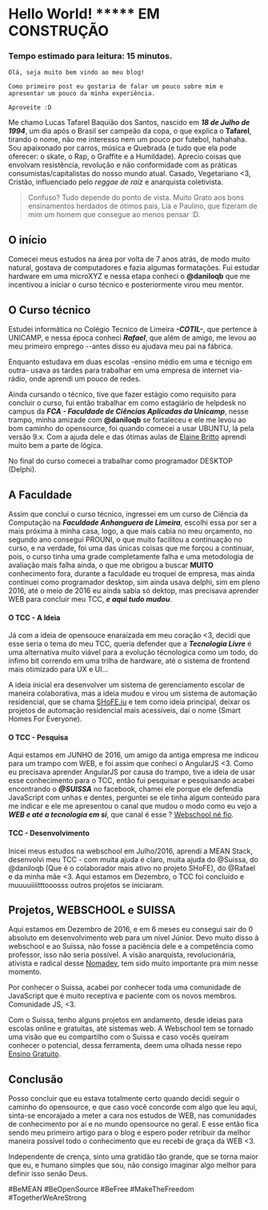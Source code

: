 # Hello World! ***** EM CONSTRUÇÃO

### Tempo estimado para leitura: 15 minutos.

```
Olá, seja muito bem vindo ao meu blog!

Como primeiro post eu gostaria de falar um pouco sobre mim e apresentar um pouco da minha experiência. 

Aproveite :D
```

Me chamo Lucas Tafarel Baquião dos Santos, nascido em **_18 de Julho de 1994_**, um dia após o Brasil ser campeão da copa, o que explica o **Tafarel**, tirando o nome, não me interesso nem um pouco por futebol, hahahaha. Sou apaixonado por carros, música e Quebrada (e tudo que ela pode oferecer: o skate, o Rap, o Graffite e a Humildade). Aprecio coisas que envolvam resistência, revolução e não conformidade com as práticas consumistas/capitalistas do nosso mundo atual. Casado, Vegetariano <3, Cristão, influenciado pelo _reggae de raíz_ e anarquista coletivista. 

> Confuso? Tudo depende do ponto de vista. Muito Grato aos bons ensinamentos herdados de ótimos pais, Lia e Paulino, que fizeram de mim um homem que consegue ao menos pensar :D.

## O início

Comecei meus estudos na área por volta de 7 anos atrás, de modo muito natural, gostava de computadores e fazia algumas formatações. Fui estudar hardware em uma microXYZ e nessa etapa conheci o **@daniloqb** que me incentivou a iniciar o curso técnico e posteriormente virou meu mentor.

## O Curso técnico

Estudei informática no Colégio Tecnico de Limeira **_-COTIL-_**, que pertence à UNICAMP, e nessa época conheci **_Rafael_**, que além de amigo, me levou ao meu primeiro emprego --antes disso eu ajudava meu pai na fábrica.

Enquanto estudava em duas escolas -ensino médio em uma e técnigo em outra- usava as tardes para trabalhar em uma empresa de internet via-rádio, onde aprendi um pouco de redes.

Ainda cursando o técnico, tive que fazer estágio como requisito para concluir o curso, fui então trabalhar em como estagiário de helpdesk no campus da **_FCA - Faculdade de Ciências Aplicadas da Unicamp_**, nesse trampo, minha amizade com **@daniloqb** se fortaleceu e ele me levou ao bom caminho do opensource, foi quando comecei a usar UBUNTU, lá pela versão 9.x. Com a ajuda dele e das ótimas aulas de [Elaine Britto](http://ebrito.com.br/) aprendi muito bem a parte de lógica.

No final do curso comecei a trabalhar como programador DESKTOP (Delphi).

## A Faculdade

Assim que concluí o curso técnico, ingressei em um curso de Ciência da Computação na **_Faculdade Anhanguera de Limeira_**, escolhi essa por ser a mais próxima à minha casa, logo, a que mais cabia no meu orçamento, no segundo ano consegui PROUNI, o que muito facilitou a continuação no curso, e na verdade, foi uma das únicas coisas que me forçou a continuar, pois, o curso tinha uma grade completamente falha e uma metodologia de avaliação mais falha ainda, o que me obrigou a buscar **MUITO** conhecimento fora, durante a faculdade eu troquei de empresa, mas ainda continuei como programador desktop, sim ainda usava delphi, sim em pleno 2016, até o meio de 2016 eu ainda sabia só dektop, mas precisava aprender WEB para concluir meu TCC, **_e aqui tudo mudou_**.

#### O TCC - A Ideia

Já com a ideia de opensouce enaraízada em meu coração <3, decidi que esse seria o tema do meu TCC, queria defender que a **_Tecnologia Livre_** é uma alternativa muito viável para a evolução técnologica como um todo, do ínfimo bit correndo em uma trilha de hardware, até o sistema de frontend mais otimizado para UX e UI...

A ideia inicial era desenvolver um sistema de gerenciamento escolar de maneira colaborativa, mas a ideia mudou e virou um sistema de automação residencial, que se chama [SHoFE.iu](https://github.com/lucastafarelbs/shofe.io) e tem como ideia principal, deixar os projetos de automação residencial mais acessíveis, daí o nome (Smart Homes For Everyone).

#### O TCC - Pesquisa

Aqui estamos em JUNHO de 2016, um amigo da antiga empresa me indicou para um trampo com WEB, e foi assim que conheci o AngularJS <3\. Como eu precisava aprender AngularJS por causa do trampo, tive a ideia de usar esse conhecimento para o TCC, então fui pesquisar e pesquisando acabei encontrando o **_@SUISSA_** no facebook, chamei ele porque ele defendia JavaScript com unhas e dentes, perguntei se ele tinha algum conteúdo para me indicar e ele me apresentou o canal que mudou o modo como eu vejo a **_WEB e até a tecnologia em si_**, que canal é esse ? [Webschool né fio](https://www.youtube.com/channel/UCKdo1RaF8gzfhvkOdZv_ojg).

#### TCC - Desenvolvimento

Inicei meus estudos na webschool em Julho/2016, aprendi a MEAN Stack, desenvolvi meu TCC - com muita ajuda é claro, muita ajuda do @Suissa, do @daniloqb (Que é o colaborador mais ativo no projeto SHoFE), do @Rafael e da minha mãe <3.
Aqui estamos em Dezembro, o TCC foi concluído e muuuuiiiitttooosss outros projetos se iniciaram.


## Projetos, WEBSCHOOL e SUISSA

Aqui estamos em Dezembro de 2016, e em 6 meses eu consegui sair do 0 absoluto em desenvolvimento web para um nível Júnior. Devo muito disso à webschool e ao Suissa, não fosse a paciência dele e a competência como professor, isso não seria possível. A visão anarquista, revolucionária, ativista e radical desse [Nomadev](nomadev.com.br), tem sido muito importante pra mim nesse momento.

Por conhecer o Suissa, acabei por conhecer toda uma comunidade de JavaScript que é muito receptiva e paciente com os novos membros. Comunidade JS, <3.

Com o Suissa, tenho alguns projetos em andamento, desde ideias para escolas online e gratuitas, até sistemas web. A Webschool tem se tornado uma visão que eu compartilho com o Suissa e caso vocês queiram conhecer o potencial, dessa ferramenta, deem uma olhada nesse repo [Ensino Gratuito](https://github.com/Webschool-io/Ensino-Superior-de-Informatica-GRATUITO).

## Conclusão
Posso concluir que eu estava totalmente certo quando decidi seguir o caminho do opensource, e que caso você concorde com algo que leu aqui, sinta-se encorajado a meter a cara nos estudos de WEB, nas comunidades de conhecimento por aí e no mundo opensource no geral.
E esse então fica sendo meu primeiro artigo para o blog e espero poder retribuir da melhor maneira possível todo o conhecimento que eu recebi de graça da WEB <3.

Independente de crença, sinto uma gratidão tão grande, que se torna maior que eu, e humano simples que sou, não consigo imaginar algo melhor para definir isso senão Deus.

#BeMEAN #BeOpenSource #BeFree #MakeTheFreedom #TogetherWeAreStrong
